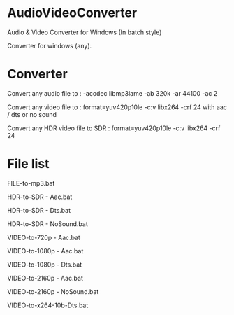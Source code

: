 # AudioVideoConverter
Audio &amp; Video Converter for Windows (In batch style)

Converter for windows (any).

# Converter

Convert any audio file to : -acodec libmp3lame -ab 320k -ar 44100 -ac 2

Convert any video file to : format=yuv420p10le -c:v libx264 -crf 24 with aac / dts or no sound

Convert any HDR video file to SDR : format=yuv420p10le -c:v libx264 -crf 24

# File list

FILE-to-mp3.bat

HDR-to-SDR - Aac.bat

HDR-to-SDR - Dts.bat

HDR-to-SDR - NoSound.bat

VIDEO-to-720p - Aac.bat

VIDEO-to-1080p - Aac.bat

VIDEO-to-1080p - Dts.bat

VIDEO-to-2160p - Aac.bat

VIDEO-to-2160p - NoSound.bat

VIDEO-to-x264-10b-Dts.bat
